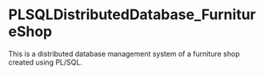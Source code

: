# PLSQLDistributedDatabase_FurnitureShop
This is a distributed database management system of a furniture shop created using PL/SQL.
